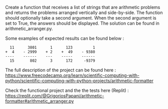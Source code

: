 Create a function that receives a list of strings that are arithmetic problems and returns the problems arranged vertically and side-by-side. The function should optionally take a second argument. When the second argument is set to True, the answers should be displayed. The solution can be found in arithmetic_arranger.py.

Some examples of expected results can be found below :

```
  11      3801      1      123         1
+  4    - 2999    + 2    +  49    - 9380
----    ------    ---    -----    ------
  15       802      3      172     -9379
```

The full description of the project can be found here : https://www.freecodecamp.org/learn/scientific-computing-with-python/scientific-computing-with-python-projects/arithmetic-formatter

Check the functional project and the the tests here (Replit) : https://replit.com/@GrigoriosPapani/arithmetic-formatter#arithmetic_arranger.py
